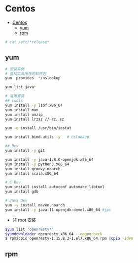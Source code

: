 # Centos

   * [Centos](#centos)
      * [yum](#yum)
      * [rpm](#rpm)

```sh
# cat /etc/*release*
```

## yum
```sh
# 安装实例
# 查找工具所在的软件包
yum  provides  */nslookup
```
```sh
yum list java*
```

```sh
# 常用安装
## tools
yum install -y lsof.x86_64
yum install man
yum install unzip
yum install lrzsz // rz、sz

yum -q install /usr/bin/iostat

yum install bind-utils -y   # nslookup
```
```sh
## Dev
yum install -y git
```
```sh
yum install -y java-1.8.0-openjdk.x86_64
yum install -y python3.x86_64
yum install groovy.noarch
yum install scala.x86_64
```
```sh
# C Dev
yum install install autoconf automake libtool
yum install gdb
```
```sh
# Java Dev
yum -y install maven.noarch
yum install -y java-11-openjdk-devel.x86_64 #jps
```

* 非 root 安装

```bash
$yum list 'openresty*'
$yumdownloader openresty.x86_64 --nogpgcheck
$ rpm2cpio openresty-1.15.8.3-1.el7.x86_64.rpm |cpio -idvm
```

## rpm